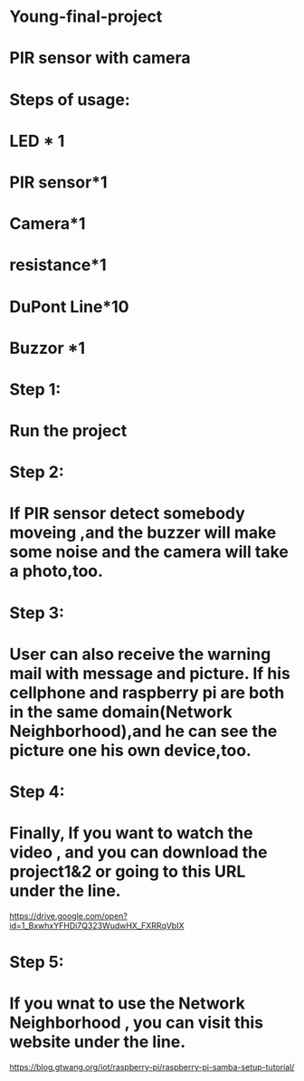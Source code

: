 # Young-final-project
# PIR sensor with camera

# Steps of usage:
  # LED * 1
  # PIR sensor*1
  # Camera*1
  # resistance*1
  # DuPont Line*10
  # Buzzor *1
  
# Step 1:
  # Run the project
# Step 2:
  # If PIR sensor detect somebody moveing ,and the buzzer will make some noise and the camera will take a photo,too.
# Step 3:
  # User can also receive the warning mail with message and picture. If his cellphone and raspberry pi are both in the same domain(Network Neighborhood),and he can see the picture one his own device,too.
# Step 4:
  # Finally, If you want to watch the video , and you can download the project1&2 or going to this URL under the line.
 https://drive.google.com/open?id=1_BxwhxYFHDi7Q323WudwHX_FXRRqVbIX
# Step 5:
  # If you wnat to use the Network Neighborhood , you can visit this website under the line.
  https://blog.gtwang.org/iot/raspberry-pi/raspberry-pi-samba-setup-tutorial/
 
 
